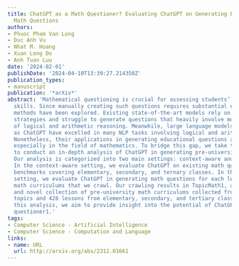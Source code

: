 ```yaml
---
title: ChatGPT as a Math Questioner? Evaluating ChatGPT on Generating Pre-university
  Math Questions
authors:
- Phuoc Pham Van Long
- Duc Anh Vu
- Nhat M. Hoang
- Xuan Long Do
- Anh Tuan Luu
date: '2024-02-01'
publishDate: '2024-04-10T13:39:27.214350Z'
publication_types:
- manuscript
publication: '*arXiv*'
abstract: 'Mathematical questioning is crucial for assessing students’ problemsolving
  skills. Since manually creating such questions requires substantial effort, automatic
  methods have been explored. Existing state-of-the-art models rely on fine-tuning
  strategies and struggle to generate questions that heavily involve multiple steps
  of logical and arithmetic reasoning. Meanwhile, large language models (LLMs) such
  as ChatGPT have excelled in many NLP tasks involving logical and arithmetic reasoning.
  Nonetheless, their applications in generating educational questions are underutilized,
  especially in the field of mathematics. To bridge this gap, we take the first step
  to conduct an in-depth analysis of ChatGPT in generating pre-university math questions.
  Our analysis is categorized into two main settings: context-aware and context-unaware.
  In the context-aware setting, we evaluate ChatGPT on existing math question-answering
  benchmarks covering elementary, secondary, and ternary classes. In the context-unaware
  setting, we evaluate ChatGPT in generating math questions for each lesson from pre-university
  math curriculums that we crawl. Our crawling results in TopicMath1, a comprehensive
  and novel collection of pre-university math curriculums collected from 121 math
  topics and 428 lessons from elementary, secondary, and tertiary classes. Through
  this analysis, we aim to provide insight into the potential of ChatGPT as a math
  questioner1.'
tags:
- Computer Science - Artificial Intelligence
- Computer Science - Computation and Language
links:
- name: URL
  url: http://arxiv.org/abs/2312.01661
---
```

